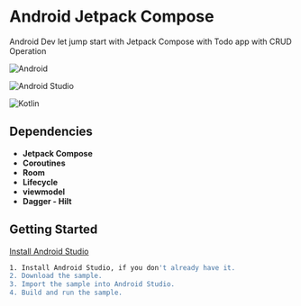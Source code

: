 
# Android Jetpack Compose

Android Dev let jump start with Jetpack Compose with Todo app with CRUD Operation

![Android](https://img.shields.io/badge/Android-3DDC84?style=for-the-badge&logo=android&logoColor=white)

![Android Studio](https://img.shields.io/badge/Android%20Studio-3DDC84.svg?style=for-the-badge&logo=android-studio&logoColor=white)

![Kotlin](https://img.shields.io/badge/Kotlin-0095D5?&style=for-the-badge&logo=kotlin&logoColor=white)
## Dependencies

- **Jetpack Compose**
- **Coroutines**
- **Room**
- **Lifecycle**
- **viewmodel**
- **Dagger - Hilt**


## Getting Started
[Install Android Studio](https://developer.android.com/studio/install.html)

```bash
1. Install Android Studio, if you don't already have it.
2. Download the sample.
3. Import the sample into Android Studio.
4. Build and run the sample.
```
    